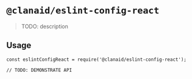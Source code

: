 # `@clanaid/eslint-config-react`

> TODO: description

## Usage

```
const eslintConfigReact = require('@clanaid/eslint-config-react');

// TODO: DEMONSTRATE API
```
